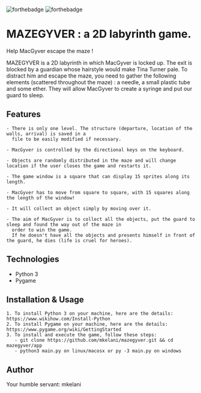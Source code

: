 ![forthebadge](https://forthebadge.com/images/badges/built-with-love.svg)
![forthebadge](https://forthebadge.com/images/badges/made-with-python.svg)

# MAZEGYVER : a 2D labyrinth game.

Help MacGyver escape the maze !




MAZEGYVER is a 2D labyrinth in which MacGyver is locked up.
The exit is blocked by a guardian whose hairstyle would make Tina Turner pale.
To distract him and escape the maze, you need to gather the following elements (scattered throughout the maze) : 
a needle, a small plastic tube and some ether.
They will allow MacGyver to create a syringe and put our guard to sleep.

## Features 

    - There is only one level. The structure (departure, location of the walls, arrival) is saved in a 
      file to be easily modified if necessary.

    - MacGyver is controlled by the directional keys on the keyboard.

    - Objects are randomly distributed in the maze and will change location if the user closes the game and restarts it.

    - The game window is a square that can display 15 sprites along its length.

    - MacGyver has to move from square to square, with 15 squares along the length of the window!

    - It will collect an object simply by moving over it.

    - The aim of MacGyver is to collect all the objects, put the guard to sleep and found the way out of the maze in 
      order to win the game. 
      If he doesn't have all the objects and presents himself in front of the guard, he dies (life is cruel for heroes).

## Technologies
- Python 3
- Pygame 

## Installation & Usage

    1. To install Python 3 on your machine, here are the details: https://www.wikihow.com/Install-Python 
    2. To install Pygame on your machine, here are the details: https://www.pygame.org/wiki/GettingStarted
    3. To install and execute the game, follow these steps: 
       - git clone https://github.com/mkelani/mazegyver.git && cd mazegyver/app
       - python3 main.py on linux/macosx or py -3 main.py on windows

## Author

Your humble servant: mkelani
